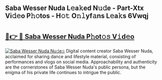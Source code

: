 ## Saba Wesser Nuda L𝚎a𝚔ed N𝚞𝚍e - Part-Xtx Vi𝚍𝚎o P𝚑𝚘tos - H𝚘𝚝 O𝚗𝚕yf𝚊ns L𝚎a𝚔s 6Vwqj

# <h2><a href="http://kfac013.oniu.top/?m=Saba+Wesser+Nuda">🔗👉 🔴 Saba Wesser Nuda P𝚑ot𝚘𝚜 V𝚒d𝚎o</a></h2>

[![Saba Wesser Nuda Nu𝚍e𝚜](https://i.imgur.com/0qMVB7G.gif)](http://kfac013.oniu.top/?m=Saba+Wesser+Nuda)
Digital content creator Saba Wesser Nuda, acclaimed for sharing dance and lifestyle material, consisting of performances and vlogs on social media. Approachability and authenticity are the cornerstones of Saba Wesser Nuda's public persona, but the enigma of his private life continues to intrigue the public.  
